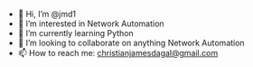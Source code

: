 - 👋 Hi, I’m @jmd1
- 👀 I’m interested in Network Automation
- 🌱 I’m currently learning Python
- 💞️ I’m looking to collaborate on anything Network Automation
- 📫 How to reach me: christianjamesdagal@gmail.com

<!---
jmd1/jmd1 is a ✨ special ✨ repository because its `README.md` (this file) appears on your GitHub profile.
You can click the Preview link to take a look at your changes.
--->
